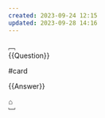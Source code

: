 ```yaml
---
created: 2023-09-24 12:15
updated: 2023-09-28 14:16
---
```




﹇<br>
{{Question}}

#card 

{{Answer}}

⌂
<br>﹈<br>


